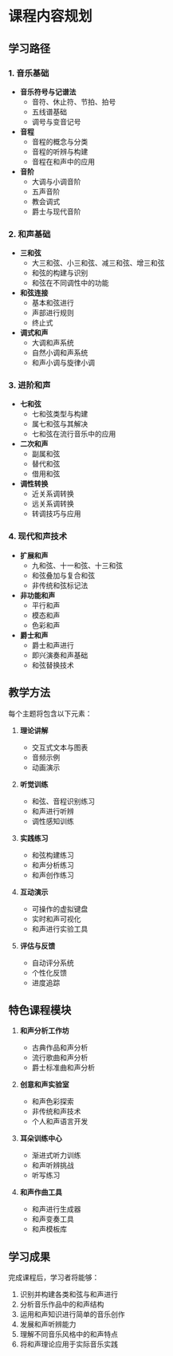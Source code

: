 # 课程内容规划

## 学习路径

### 1. 音乐基础
- **音乐符号与记谱法**
  - 音符、休止符、节拍、拍号
  - 五线谱基础
  - 调号与变音记号
- **音程**
  - 音程的概念与分类
  - 音程的听辨与构建
  - 音程在和声中的应用
- **音阶**
  - 大调与小调音阶
  - 五声音阶
  - 教会调式
  - 爵士与现代音阶

### 2. 和声基础
- **三和弦**
  - 大三和弦、小三和弦、减三和弦、增三和弦
  - 和弦的构建与识别
  - 和弦在不同调性中的功能
- **和弦连接**
  - 基本和弦进行
  - 声部进行规则
  - 终止式
- **调式和声**
  - 大调和声系统
  - 自然小调和声系统
  - 和声小调与旋律小调

### 3. 进阶和声
- **七和弦**
  - 七和弦类型与构建
  - 属七和弦与其解决
  - 七和弦在流行音乐中的应用
- **二次和声**
  - 副属和弦
  - 替代和弦
  - 借用和弦
- **调性转换**
  - 近关系调转换
  - 远关系调转换
  - 转调技巧与应用

### 4. 现代和声技术
- **扩展和声**
  - 九和弦、十一和弦、十三和弦
  - 和弦叠加与复合和弦
  - 非传统和弦标记法
- **非功能和声**
  - 平行和声
  - 模态和声
  - 色彩和声
- **爵士和声**
  - 爵士和声进行
  - 即兴演奏和声基础
  - 和弦替换技术

## 教学方法

每个主题将包含以下元素：

1. **理论讲解**
   - 交互式文本与图表
   - 音频示例
   - 动画演示

2. **听觉训练**
   - 和弦、音程识别练习
   - 和声进行听辨
   - 调性感知训练

3. **实践练习**
   - 和弦构建练习
   - 和声分析练习
   - 和声创作练习

4. **互动演示**
   - 可操作的虚拟键盘
   - 实时和声可视化
   - 和声进行实验工具

5. **评估与反馈**
   - 自动评分系统
   - 个性化反馈
   - 进度追踪

## 特色课程模块

1. **和声分析工作坊**
   - 古典作品和声分析
   - 流行歌曲和声分析
   - 爵士标准曲和声分析

2. **创意和声实验室**
   - 和声色彩探索
   - 非传统和声技术
   - 个人和声语言开发

3. **耳朵训练中心**
   - 渐进式听力训练
   - 和声听辨挑战
   - 听写练习

4. **和声作曲工具**
   - 和声进行生成器
   - 和声变奏工具
   - 和声模板库

## 学习成果

完成课程后，学习者将能够：

1. 识别并构建各类和弦与和声进行
2. 分析音乐作品中的和声结构
3. 运用和声知识进行简单的音乐创作
4. 发展和声听辨能力
5. 理解不同音乐风格中的和声特点
6. 将和声理论应用于实际音乐实践 